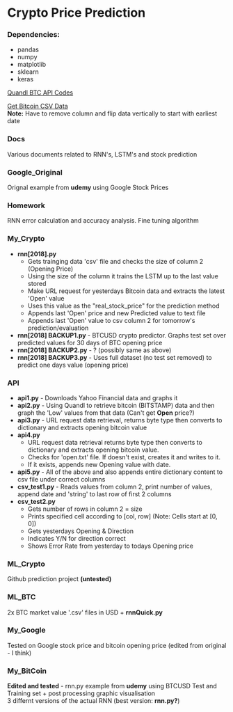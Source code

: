 # Crypto Price Prediction

### Dependencies:  

* pandas
* numpy
* matplotlib
* sklearn
* keras

[Quandl BTC API Codes](https://blog.quandl.com/api-for-bitcoin-data?utm_source=blog-quandl&utm_medium=organic&utm_campaign=&utm_content=(homepage))

[Get Bitcoin CSV Data](https://www.cryptodatadownload.com/)  
**Note:** Have to remove column and flip data vertically to start with earliest date

### Docs  
Various documents related to RNN's, LSTM's and stock prediction

### Google_Original
Orignal example from **udemy** using Google Stock Prices

### Homework  
RNN error calculation and accuracy analysis.
Fine tuning algorithm 

### My_Crypto  

* **rnn[2018].py**
	* Gets trainging data 'csv' file and checks the size of column 2 (Opening Price)
	* Using the size of the column it trains the LSTM up to the last value stored
	* Make URL request for yesterdays Bitcoin data and extracts the latest 'Open' value
	* Uses this value as the "real_stock_price" for the prediction method
	* Appends last 'Open' price and new Predicted value to text file
	* Appends last 'Open' value to csv column 2 for tomorrow's prediction/evaluation 
* **rnn[2018] BACKUP1.py** - BTCUSD crypto predictor. Graphs test set over predicted values for 30 days of BTC opening price
* **rnn[2018] BACKUP2.py** - ? (possibly same as above)
* **rnn[2018] BACKUP3.py** - Uses full dataset (no test set removed) to predict one days value (opening price)

### API  

* **api1.py** - Downloads Yahoo Financial data and graphs it  
* **api2.py** - Using Quandl to retrieve bitcoin (BITSTAMP) data and then graph the 'Low' values from that data (Can't get **Open** price?)  
* **api3.py** - URL request data retrieval, returns byte type then converts to dictionary and extracts opening bitcoin value
* **api4.py**
	* URL request data retrieval returns byte type then converts to dictionary and extracts opening bitcoin value.
	* Checks for 'open.txt' file. If doesn't exist, creates it and writes to it.
	* If it exists, appends new Opening value with date.
* **api5.py** - All of the above and also appends entire dictionary content to csv file under correct columns
* **csv_test1.py** - Reads values from column 2, print number of values, append date and 'string' to last row of first 2 columns
* **csv_test2.py**
	* Gets number of rows in column 2 = size
	* Prints specified cell according to [col, row] (Note: Cells start at [0, 0])
	* Gets yesterdays Opening & Direction
	* Indicates Y/N for direction correct
	* Shows Error Rate from yesterday to todays Opening price

### ML_Crypto  
Github prediction project **(untested)**

### ML_BTC  
2x BTC market value '.csv' files in USD + **rnnQuick.py**

### My_Google  
Tested on Google stock price and bitcoin opening price (edited from original - I think)

### My_BitCoin
**Edited and tested** - rnn.py example from **udemy** using BTCUSD Test and Training set + post processing graphic visualisation  
3 differnt versions of the actual RNN (best version: **rnn.py?**)
